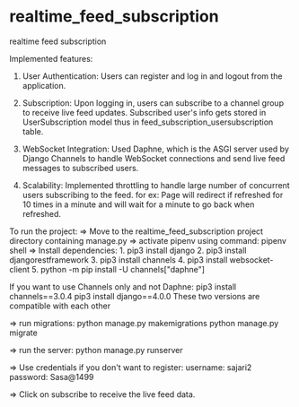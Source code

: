 # realtime_feed_subscription
 realtime feed subscription

Implemented features:
1. User Authentication: Users can register and log in and logout from the application.

2. Subscription: Upon logging in, users can subscribe to a channel group to receive live feed updates. Subscribed user's info gets stored in UserSubscription model thus in feed_subscription_usersubscription table.

3. WebSocket Integration: Used Daphne, which is the ASGI server used by Django Channels to handle WebSocket connections and send live feed messages to subscribed users.

4. Scalability: Implemented throttling to handle large number of concurrent users
subscribing to the feed. for ex: Page will redirect if refreshed for 10 times in a minute and will wait for a minute to go back when refreshed.

To run the project:
=> Move to the realtime_feed_subscription project directory containing manage.py
=> activate pipenv using command: pipenv shell
=> Install dependencies: 1. pip3 install django
                      2. pip3 install djangorestframework
                      3. pip3 install channels
                      4. pip3 install websocket-client
                      5. python -m pip install -U channels["daphne"]

If you want to use Channels only and not Daphne:
pip3 install channels==3.0.4
pip3 install django==4.0.0
These two versions are compatible with each other

=> run migrations: python manage.py makemigrations
                python manage.py migrate

=> run the server: python manage.py runserver

=> Use credentials if you don't want to register: username: sajari2 
                                               password: Sasa@1499

=> Click on subscribe to receive the live feed data.
